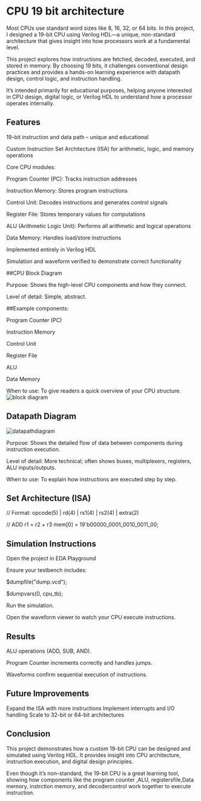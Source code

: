 
# CPU 19 bit architecture

Most CPUs use standard word sizes like 8, 16, 32, or 64 bits. In this project, I designed a 19-bit CPU using Verilog HDL—a unique, non-standard architecture that gives insight into how processors work at a fundamental level.

This project explores how instructions are fetched, decoded, executed, and stored in memory. By choosing 19 bits, it challenges conventional design practices and provides a hands-on learning experience with datapath design, control logic, and instruction handling.

It’s intended primarily for educational purposes, helping anyone interested in CPU design, digital logic, or Verilog HDL to understand how a processor operates internally.


## Features
19-bit instruction and data path – unique and educational

Custom Instruction Set Architecture (ISA) for arithmetic, logic, and memory operations

Core CPU modules:

Program Counter (PC): Tracks instruction addresses

Instruction Memory: Stores program instructions

Control Unit: Decodes instructions and generates control signals

Register File: Stores temporary values for computations

ALU (Arithmetic Logic Unit): Performs all arithmetic and logical operations

Data Memory: Handles load/store instructions

Implemented entirely in Verilog HDL

Simulation and waveform verified to demonstrate correct functionality

##CPU Block Diagram

Purpose: Shows the high-level CPU components and how they connect.

Level of detail: Simple, abstract.

##Example components:

Program Counter (PC)

Instruction Memory

Control Unit

Register File

ALU

Data Memory

When to use: To give readers a quick overview of your CPU structure.
![block diagram](https://github.com/user-attachments/assets/cab2bf33-02c2-4482-94f7-b1c52fc5241d)

## Datapath Diagram

![datapathdiagram](https://github.com/user-attachments/assets/5a581c91-6558-4bf5-9d18-1cd8a2eeeef5)

Purpose: Shows the detailed flow of data between components during instruction execution.

Level of detail: More technical; often shows buses, multiplexers, registers, ALU inputs/outputs.

When to use: To explain how instructions are executed step by step.

## Set Architecture (ISA)
 // Format: opcode(5) | rd(4) | rs1(4) | rs2(4) | extra(2)

 // ADD r1 = r2 + r3
        mem[0] = 19'b00000_0001_0010_0011_00;
        
## Simulation Instructions
Open the project in EDA Playground

Ensure your testbench includes:

$dumpfile("dump.vcd");

$dumpvars(0, cpu_tb);

Run the simulation.

Open the waveform viewer to watch your CPU execute instructions.
## Results
ALU operations (ADD, SUB, AND).

Program Counter increments correctly and handles jumps.

Waveforms confirm sequential execution of instructions.
## Future Improvements
Expand the ISA with more instructions
Implement interrupts and I/O handling
Scale to 32-bit or 64-bit architectures
## Conclusion
This project demonstrates how a custom 19-bit CPU can be designed and simulated using Verilog HDL. It provides insight into CPU architecture, instruction execution, and digital design principles.

Even though it’s non-standard, the 19-bit CPU is a great learning tool, showing how components like the program counter ,ALU, registersfile,Data memory, instrction memory, and decodercontrol  work together to execute instruction.
